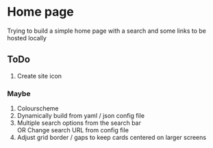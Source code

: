# Home page

Trying to build a simple home page with a search and some links to be hosted locally

## ToDo
   
1. Create site icon

### Maybe

1. Colourscheme  
2. Dynamically build from yaml / json config file  
3. Multiple search options from the search bar  
OR Change search URL from config file
4. Adjust grid border / gaps to keep cards centered on larger screens